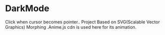 # DarkMode
Click when cursor becomes pointer..
Project Based on SVG(Scalable Vector Graphics) Morphing .Anime.js  cdn is used here for its  animation.

